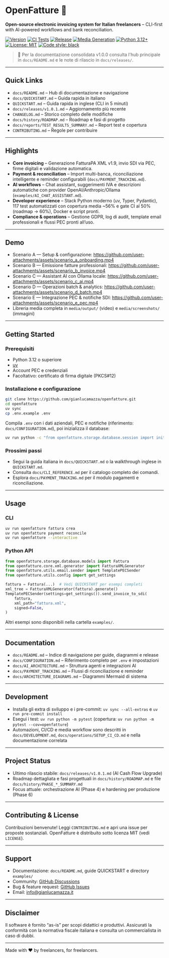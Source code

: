 # OpenFatture 🧾

**Open-source electronic invoicing system for Italian freelancers** – CLI-first with AI-powered workflows and bank reconciliation.

[![Version](https://img.shields.io/badge/version-1.0.0-blue.svg)](CHANGELOG.md)
[![CI Tests](https://github.com/gianlucamazza/openfatture/actions/workflows/test.yml/badge.svg)](https://github.com/gianlucamazza/openfatture/actions/workflows/test.yml)
[![Release](https://github.com/gianlucamazza/openfatture/actions/workflows/release.yml/badge.svg)](https://github.com/gianlucamazza/openfatture/actions/workflows/release.yml)
[![Media Generation](https://github.com/gianlucamazza/openfatture/actions/workflows/media-generation.yml/badge.svg)](https://github.com/gianlucamazza/openfatture/actions/workflows/media-generation.yml)
[![Python 3.12+](https://img.shields.io/badge/python-3.12+-blue.svg)](https://www.python.org/downloads/)
[![License: MIT](https://img.shields.io/badge/License-MIT-yellow.svg)](https://opensource.org/licenses/MIT)
[![Code style: black](https://img.shields.io/badge/code%20style-black-000000.svg)](https://github.com/psf/black)

> 📘 Per la documentazione consolidata v1.0.0 consulta l'hub principale in `docs/README.md` e le note di rilascio in `docs/releases/`.

---

## Quick Links
- `docs/README.md` – Hub di documentazione e navigazione
- `docs/QUICKSTART.md` – Guida rapida in italiano
- `QUICKSTART.md` – Guida rapida in inglese (CLI in 5 minuti)
- `docs/releases/v1.0.1.md` – Aggiornamento più recente
- `CHANGELOG.md` – Storico completo delle modifiche
- `docs/history/ROADMAP.md` – Roadmap e fasi di progetto
- `docs/reports/TEST_RESULTS_SUMMARY.md` – Report test e copertura
- `CONTRIBUTING.md` – Regole per contribuire

---

## Highlights
- **Core invoicing** – Generazione FatturaPA XML v1.9, invio SDI via PEC, firme digitali e validazione automatica.
- **Payment & reconciliation** – Import multi-banca, riconciliazione intelligente e reminder configurabili (`docs/PAYMENT_TRACKING.md`).
- **AI workflows** – Chat assistant, suggerimenti IVA e descrizioni automatiche con provider OpenAI/Anthropic/Ollama (`examples/AI_CHAT_ASSISTANT.md`).
- **Developer experience** – Stack Python moderno (uv, Typer, Pydantic), 117 test automatizzati con copertura media ~56% e gate CI al 50% (roadmap → 60%), Docker e script pronti.
- **Compliance & operations** – Gestione GDPR, log di audit, template email professionali e flussi PEC pronti all’uso.

---

## Demo
- Scenario A — Setup & configurazione: https://github.com/user-attachments/assets/scenario_a_onboarding.mp4
- Scenario B — Emissione fatture professionali: https://github.com/user-attachments/assets/scenario_b_invoice.mp4
- Scenario C — Assistant AI con Ollama locale: https://github.com/user-attachments/assets/scenario_c_ai.mp4
- Scenario D — Operazioni batch & analytics: https://github.com/user-attachments/assets/scenario_d_batch.mp4
- Scenario E — Integrazione PEC & notifiche SDI: https://github.com/user-attachments/assets/scenario_e_pec.mp4
- Libreria media completa in `media/output/` (video) e `media/screenshots/` (immagini)

---

## Getting Started

### Prerequisiti
- Python 3.12 o superiore
- [uv](https://docs.astral.sh/uv/)
- Account PEC e credenziali
- Facoltativo: certificato di firma digitale (PKCS#12)

### Installazione e configurazione

```bash
git clone https://github.com/gianlucamazza/openfatture.git
cd openfatture
uv sync
cp .env.example .env
```

Compila `.env` con i dati aziendali, PEC e notifiche (riferimento: `docs/CONFIGURATION.md`), poi inizializza il database:

```bash
uv run python -c "from openfatture.storage.database.session import init_db; init_db()"
```

### Prossimi passi
- Segui la guida italiana in `docs/QUICKSTART.md` o la walkthrough inglese in `QUICKSTART.md`.
- Consulta `docs/CLI_REFERENCE.md` per il catalogo completo dei comandi.
- Esplora `docs/PAYMENT_TRACKING.md` per il modulo pagamenti e riconciliazione.

---

## Usage

### CLI

```bash
uv run openfatture fattura crea
uv run openfatture payment reconcile
uv run openfatture --interactive
```

### Python API

```python
from openfatture.storage.database.models import Fattura
from openfatture.core.xml.generator import FatturaXMLGenerator
from openfatture.utils.email.sender import TemplatePECSender
from openfatture.utils.config import get_settings

fattura = Fattura(...)  # Vedi QUICKSTART per esempi completi
xml_tree = FatturaXMLGenerator(fattura).generate()
TemplatePECSender(settings=get_settings()).send_invoice_to_sdi(
    fattura,
    xml_path="fattura.xml",
    signed=False,
)
```

Altri esempi sono disponibili nella cartella `examples/`.

---

## Documentation
- `docs/README.md` – Indice di navigazione per guide, diagrammi e release
- `docs/CONFIGURATION.md` – Riferimento completo per `.env` e impostazioni
- `docs/AI_ARCHITECTURE.md` – Struttura agenti e integrazioni AI
- `docs/PAYMENT_TRACKING.md` – Flussi di riconciliazione e reminder
- `docs/ARCHITECTURE_DIAGRAMS.md` – Diagrammi Mermaid di sistema

---

## Development
- Installa gli extra di sviluppo e i pre-commit: `uv sync --all-extras` e `uv run pre-commit install`
- Esegui i test: `uv run python -m pytest` (copertura: `uv run python -m pytest --cov=openfatture`)
- Automazioni, CI/CD e media workflow sono descritti in `docs/DEVELOPMENT.md`, `docs/operations/SETUP_CI_CD.md` e nella documentazione correlata

---

## Project Status
- Ultimo rilascio stabile: `docs/releases/v1.0.1.md` (AI Cash Flow Upgrade)
- Roadmap dettagliata e fasi progettuali in `docs/history/ROADMAP.md` e file `docs/history/PHASE_*_SUMMARY.md`
- Focus attuale: orchestrazione AI (Phase 4) e hardening per produzione (Phase 6)

---

## Contributing & License
Contribuzioni benvenute! Leggi `CONTRIBUTING.md` e apri una issue per proposte sostanziali. OpenFatture è distribuito sotto licenza MIT (vedi `LICENSE`).

---

## Support
- Documentazione: `docs/README.md`, guide QUICKSTART e directory `examples/`
- Community: [GitHub Discussions](https://github.com/gianlucamazza/openfatture/discussions)
- Bug & feature request: [GitHub Issues](https://github.com/gianlucamazza/openfatture/issues)
- Email: info@gianlucamazza.it

---

## Disclaimer
Il software è fornito “as-is” per scopi didattici e produttivi. Assicurati la conformità con la normativa fiscale italiana e consulta un commercialista in caso di dubbi.

---

Made with ❤️ by freelancers, for freelancers.
